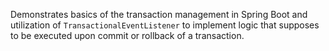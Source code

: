 Demonstrates basics of the transaction management in Spring Boot and utilization
of `TransactionalEventListener` to implement logic that supposes to be executed
upon commit or rollback of a transaction.
